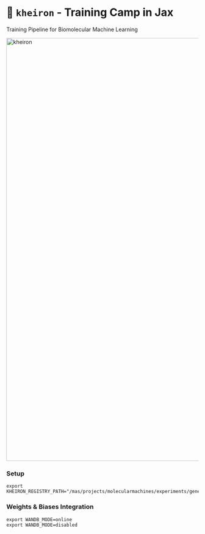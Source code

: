 #  🏹 `kheiron` - Training Camp in Jax

Training Pipeline for Biomolecular Machine Learning

<img width="1109" alt="kheiron" src="https://github.com/molecularmachines/kheiron/assets/11742939/8d75c5ff-fd41-4781-9972-f6cc3ea745d8">


### Setup

```
export KHEIRON_REGISTRY_PATH="/mas/projects/molecularmachines/experiments/generative/YOURNAME"
```


### Weights & Biases Integration

``` 
export WANDB_MODE=online 
export WANDB_MODE=disabled
```
